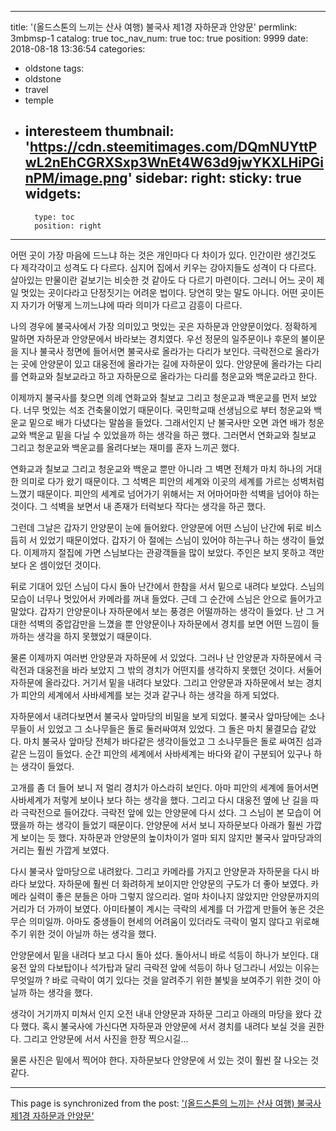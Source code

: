 
---
title: '(올드스톤의 느끼는 산사 여행) 불국사 제1경 자하문과 안양문'
permlink: 3mbmsp-1
catalog: true
toc_nav_num: true
toc: true
position: 9999
date: 2018-08-18 13:36:54
categories:
- oldstone
tags:
- oldstone
- travel
- temple
- interesteem
thumbnail: 'https://cdn.steemitimages.com/DQmNUYttPwL2nEhCGRXSxp3WnEt4W63d9jwYKXLHiPGinPM/image.png'
sidebar:
    right:
        sticky: true
widgets:
    -
        type: toc
        position: right
---


어떤 곳이 가장 마음에 드느냐 하는 것은 개인마다 다 차이가 있다. 인간이란 생긴것도 다 제각각이고 성격도 다 다르다. 심지어 집에서 키우는 강아지들도 성격이 다 다르다. 살아있는 만물이란 겉보기는 비슷한 것 같아도 다 다르기 마련이다. 그러니 어느 곳이 제일 멋있는 곳이다라고 단정짓기는 어려운 법이다. 당연히 맞는 말도 아니다. 어떤 곳이든지 자기가 어떻게 느끼느냐에 따라 의미가 다르고 감흥이 다르다. 

나의 경우에 불국사에서 가장 의미있고 멋있는 곳은 자하문과 안양문이었다. 정확하게 말하면 자하문과 안양문에서 바라보는 경치였다. 우선 정문의 일주문이나 후문의 불이문을 지나 불국사 정면에 들어서면 불국사로 올라가는 다리가 보인다. 극락전으로 올라가는 곳에 안양문이 있고 대웅전에 올라가는 길에 자하문이 있다. 안양문에 올라가는 다리를 연화교와 칠보교라고 하고 자하문으로 올라가는 다리를 청운교와 백운교라고 한다.

이제까지 불국사를 찾으면 의례 연화교와 칠보교 그리고 청운교과 백운교를 먼저 보았다. 너무 멋있는 석조 건축물이었기 때문이다. 국민학교때 선생님으로 부터 청운교와 백운교 밑으로 배가 다녔다는 말씀을 들었다. 그래서인지 난 불국사만 오면 과연 배가 청운교와 백운교 밑을 다닐 수 있었을까 하는 생각을 하곤 했다. 그러면서 연화교와 칠보교 그리고 청운교와 백운교를 올려다보는 재미를 혼자 느끼곤 했다. 

연화교과 칠보교 그리고 청운교와 백운교 뿐만 아니라 그 벽면 전체가 마치 하나의 거대한 의미로 다가 왔기 때문이다. 그 석벽은 피안의 세계와 이곳의 세계를 가르는 성벽처럼 느꼈기 때문이다. 피안의 세계로 넘어가기 위해서는 저 어마어마한 석벽을 넘어야 하는 것이다. 그 석벽을 보면서 내 존재가 터럭보다 작다는 생각을 하곤 했다.

그런데 그날은 갑자기 안양문이 눈에 들어왔다. 안양문에 어떤 스님이 난간에 뒤로 비스듬히 서 있었기 때문이었다. 갑자기 아 절에는 스님이 있어야 하는구나 하는 생각이 들었다. 이제까지 절집에 가면 스님보다는 관광객들을 많이 보았다. 주인은 보지 못하고 객만 보다 온 셈이었던 것이다. 

뒤로 기대어 있던 스님이 다시 돌아 난간에서 한참을 서서 밑으로 내려다 보았다. 스님의 모습이 너무나 멋있어서 카메라를 꺼내 들었다. 근데 그 순간에 스님은 안으로 들어가고 말았다. 갑자기 안양문이나 자하문에서 보는 풍경은 어떨까하는 생각이 들었다. 난 그 거대한 석벽의 중압감만을 느꼈을 뿐 안양문이나 자하문에서 경치를 보면 어떤 느낌이 들까하는 생각을 하지 못했었기 때문이다. 

물론 이제까지 여러번 안양문과 자하문에 서 있었다. 그러나 난 안양문과 자하문에서 극락전과 대웅전을 바라 보았지 그 밖의 경치가 어떤지를 생각하지 못했던 것이다. 서둘어 자하문에 올라갔다. 거기서 밑을 내려다 보았다. 그리고 안양문과 자하문에서 보는 경치가 피안의 세계에서 사바세계를 보는 것과 같구나 하는 생각을 하게 되었다. 

자하문에서 내려다보면서 불국사 앞마당의 비밀을 보게 되었다. 불국사 앞마당에는 소나무들이 서 있었고 그 소나무들은 돌로 둘러싸여져 있었다. 그 돌은 마치 물결모습 같았다. 마치 불국사 앞마당 전체가 바다같은 생각이들었고 그 소나무들은 돌로 싸여진 섬과 같은 느낌이 들었다. 순간 피안의 세계에서 사바세계는 바다와 같이 구분되어 있구나 하는 생각이 들었다. 

고개를 좀 더 들어 보니 저 멀리 경치가 아스라히 보인다. 아마 피안의 세계에 들어서면 사바세계가 저렇게 보이나 보다 하는 생각을 했다. 그리고 다시 대웅전 옆에 난 길을 따라 극락전으로 들어갔다. 극락전 앞에 있는 안양문에 다시 섰다. 그 스님이 본 모습이 어땠을까 하는 생각이 들었기 때문이다. 안양문에 서서 보니 자하문보다 아래가 훨씬 가깝게 보이는 듯 했다. 자하문과 안양문의 높이차이가 얼마 되지 않지만 불국사 앞마당과의 거리는 훨씬 가깝게 보였다. 

다시 불국사 앞마당으로 내려왔다. 그리고 카메라를 가지고 안양문과 자하문을 다시 바라다 보았다. 자하문에 훨씬 더 화려하게 보이지만 안양문의 구도가 더 좋아 보였다. 카메라 실력이 좋은 분들은 아마 그렇지 않으리라. 얼마 차이나지 않았지만 안양문까지의 거리가 더 가까이 보였다. 아미타불이 계시는 극락의 세계를 더 가깝게 만들어 놓은 것은 무슨 의미일까. 아마도 중생들이 현세의 어려움이 있더라도 극락이 멀지 않다고 위로해 주기 위한 것이 아닐까 하는 생각을 했다. 

안양문에서 밑을 내려다 보고 다시 돌아 섰다. 돌아서니 바로 석등이 하나가 보인다. 대웅전 앞의 다보탑이나 석가탑과 달리 극락전 앞에 석등이 하나 덩그라니 서있는 이유는 무엇일까 ? 바로 극락이 여기 있다는 것을 알려주기 위한 불빛을 보여주기 위한 것이 아닐까 하는 생각을 했다. 

생각이 거기까지 미쳐서 인지 오전 내내 안양문과 자하문 그리고 아래의 마당을 왔다 갔다 했다. 혹시 불국사에 가신다면 자하문과 안양문에 서서 경치를 내려다 보실 것을 권한다. 그리고 안양문에 서서 사진을 한장 찍으시길...

물론 사진은 밑에서 찍어야 한다. 자하문보다 안양문에 서 있는 것이 훨씬 잘 나오는 것 같다.

- - -

This page is synchronized from the post: ['(올드스톤의 느끼는 산사 여행) 불국사 제1경 자하문과 안양문'](https://steemit.com/@oldstone/3mbmsp-1)

